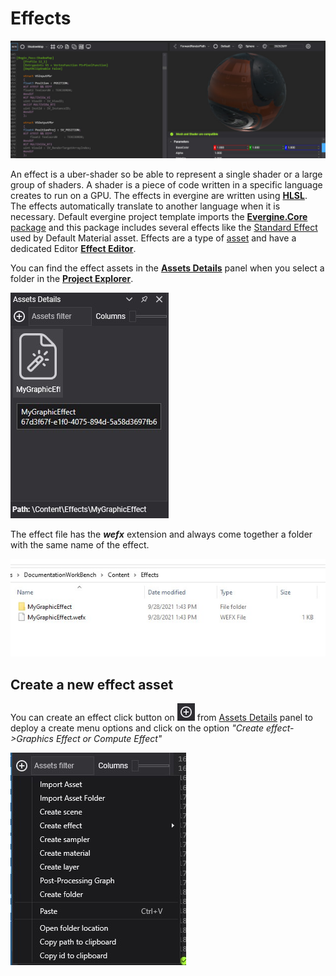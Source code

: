 # Effects

![Effects](images/effects.jpg)

An effect is a uber-shader so be able to represent a single shader or a large group of shaders. A shader is a piece of code written in a specific language creates to run on a GPU. The effects in evergine are written using [**HLSL**](https://docs.microsoft.com/en-us/windows/win32/direct3dhlsl/dx-graphics-hlsl-pguide). The effects automatically translate to another language when it is necessary. Default evergine project template imports the [**Evergine.Core** package](../packages.md) and this package includes several effects like the [Standard Effect](../../graphics/effects.md) used by Default Material asset. Effects are a type of [asset](index.md) and have a dedicated Editor [**Effect Editor**]().

You can find the effect assets in the [**Assets Details**](../interface.md) panel when you select a folder in the [**Project Explorer**](../interface.md).

![Effect asset](images/effectAsset.jpg)

The effect file has the **_wefx_** extension and always come together a folder with the same name of the effect.

![Effect file](images/effectFile.jpg)

## Create a new effect asset
You can create an effect click button on ![Plus Icon](images/plusIcon.jpg) from [Assets Details](../interface.md) panel to deploy a create menu options and click on the option _"Create effect->Graphics Effect or Compute Effect"_

![Create new scene menu option](images/AssetsDetailsMenu.jpg)